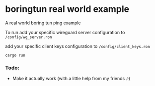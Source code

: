 # boringtun real world example

A real world boring tun ping example

To run 
add your specific wireguard server configuration to `/config/wg_server.ron`

add your specific client keys configuration to  `/config/client_keys.ron`

`cargo run`

### Todo:
- Make it actually work (with a little help from my friends 🎶)
